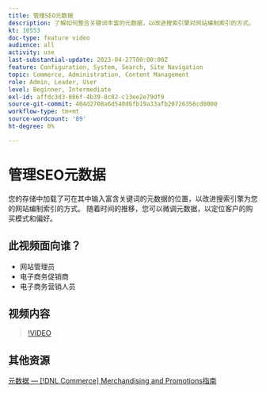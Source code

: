 ```yaml
---
title: 管理SEO元数据
description: 了解如何整合关键词丰富的元数据，以改进搜索引擎对网站编制索引的方式。
kt: 10553
doc-type: feature video
audience: all
activity: use
last-substantial-update: 2023-04-27T00:00:00Z
feature: Configuration, System, Search, Site Navigation
topic: Commerce, Administration, Content Management
role: Admin, Leader, User
level: Beginner, Intermediate
exl-id: affdc3d3-886f-4b39-8c82-c13ee2e79df9
source-git-commit: 404d2708a6d540d6fb19a33afb20726356cd8000
workflow-type: tm+mt
source-wordcount: '89'
ht-degree: 0%

---
```


# 管理SEO元数据

您的存储中加载了可在其中输入富含关键词的元数据的位置，以改进搜索引擎为您的网站编制索引的方式。 随着时间的推移，您可以微调元数据，以定位客户的购买模式和偏好。

## 此视频面向谁？

- 网站管理员
- 电子商务促销商
- 电子商务营销人员

## 视频内容

>[!VIDEO](https://video.tv.adobe.com/v/343750?quality=12&learn=on)

## 其他资源

[元数据 —  [!DNL Commerce] Merchandising and Promotions指南](https://experienceleague.adobe.com/docs/commerce-admin/marketing/seo/meta-data.html)
